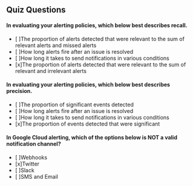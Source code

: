 ## Quiz Questions

#### In evaluating your alerting policies, which below best describes recall.
- [ ]The proportion of alerts detected that were relevant to the sum of relevant alerts and missed alerts
- [ ]How long alerts fire after an issue is resolved
- [ ]How long it takes to send notifications in various conditions
- [x]The proportion of alerts detected that were relevant to the sum of relevant and irrelevant alerts


#### In evaluating your alerting policies, which below best describes precision.

- [ ]The proportion of significant events detected
- [ ]How long alerts fire after an issue is resolved
- [ ]How long it takes to send notifications in various conditions
- [x]The proportion of events detected that were significant


#### In Google Cloud alerting, which of the options below is NOT a valid notification channel?

- [ ]Webhooks
- [x]Twitter
- [ ]Slack
- [ ]SMS and Email
